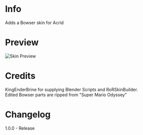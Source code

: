 # Info
Adds a Bowser skin for Acrid

# Preview
![Skin Preview](https://raw.githubusercontent.com/muppp/muppps-RoR2-Skins/main/Acrid/WarGreymon/icon.png)

# Credits
KingEnderBrine for supplying Blender Scripts and RoRSkinBuilder.<br/>
Edited Bowser parts are ripped from "Super Mario Odyssey"

# Changelog
1.0.0 - Release